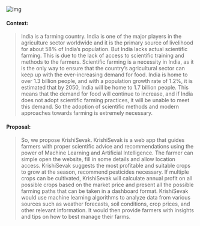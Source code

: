
![img](https://encrypted-tbn0.gstatic.com/images?q=tbn:ANd9GcQwcYNDmgi9ntTK7Z7G3nVA0pxOWdjMxhP2zg&usqp=CAU)

#### Context:
>India is a farming country. India is one of the major players in the agriculture sector worldwide and it is the primary source of livelihood for about 58% of India’s population. But India lacks actual scientific farming. This is due to the lack of access to scientific training and methods to the farmers. Scientific farming is a necessity in India, as it is the only way to ensure that the country’s agricultural sector can keep up with the ever-increasing demand for food. India is home to over 1.3 billion people, and with a population growth rate of 1.2%, it is estimated that by 2050, India will be home to 1.7 billion people. This means that the demand for food will continue to increase, and if India does not adopt scientific farming practices, it will be unable to meet this demand. So the adoption of scientific methods and modern approaches towards farming is extremely necessary.
#### Proposal:
>So, we propose KrishiSevak. KrishiSevak is a web app that guides farmers with proper scientific advice and recommendations using the power of Machine Learning and Artificial Intelligence. The farmer can simple open the website, fill in some details and allow location access. KrishiSevak suggests the most profitable and suitable crops to grow at the season, recommend pesticides necessary. If multiple crops can be cultivated, KrishiSevak will calculate annual profit on all possible crops based on the market price and present all the possible farming paths that can be taken in a dashboard format.
KrishiSevak would use machine learning algorithms to analyze data from various sources such as weather forecasts, soil conditions, crop prices, and other relevant information. It would then provide farmers with insights and tips on how to best manage their farms.